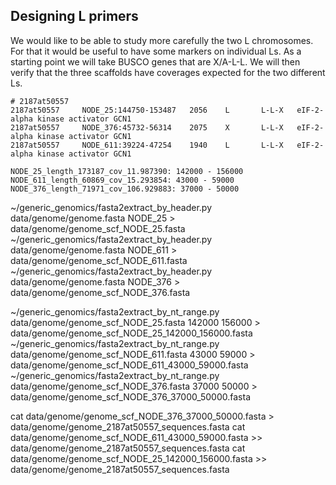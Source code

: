 ## Designing L primers

We would like to be able to study more carefully the two L chromosomes. For that it would be useful to have some markers on individual Ls. As a starting point we will take BUSCO genes that are X/A-L-L. We will then verify that the three scaffolds have coverages expected for the two different Ls.

```
# 2187at50557
2187at50557     NODE_25:144750-153487   2056    L       L-L-X   eIF-2-alpha kinase activator GCN1
2187at50557     NODE_376:45732-56314    2075    X       L-L-X   eIF-2-alpha kinase activator GCN1
2187at50557     NODE_611:39224-47254    1940    L       L-L-X   eIF-2-alpha kinase activator GCN1
```

```
NODE_25_length_173187_cov_11.987390: 142000 - 156000
NODE_611_length_60869_cov_15.293854: 43000 - 59000
NODE_376_length_71971_cov_106.929883: 37000 - 50000
```

~/generic_genomics/fasta2extract_by_header.py data/genome/genome.fasta NODE_25 > data/genome/genome_scf_NODE_25.fasta
~/generic_genomics/fasta2extract_by_header.py data/genome/genome.fasta NODE_611 > data/genome/genome_scf_NODE_611.fasta
~/generic_genomics/fasta2extract_by_header.py data/genome/genome.fasta NODE_376 > data/genome/genome_scf_NODE_376.fasta

~/generic_genomics/fasta2extract_by_nt_range.py data/genome/genome_scf_NODE_25.fasta 142000 156000 > data/genome/genome_scf_NODE_25_142000_156000.fasta
~/generic_genomics/fasta2extract_by_nt_range.py data/genome/genome_scf_NODE_611.fasta 43000 59000 > data/genome/genome_scf_NODE_611_43000_59000.fasta
~/generic_genomics/fasta2extract_by_nt_range.py data/genome/genome_scf_NODE_376.fasta 37000 50000 > data/genome/genome_scf_NODE_376_37000_50000.fasta


cat data/genome/genome_scf_NODE_376_37000_50000.fasta > data/genome/genome_2187at50557_sequences.fasta
cat data/genome/genome_scf_NODE_611_43000_59000.fasta >> data/genome/genome_2187at50557_sequences.fasta
cat data/genome/genome_scf_NODE_25_142000_156000.fasta >> data/genome/genome_2187at50557_sequences.fasta